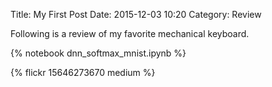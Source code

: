 Title: My First Post
Date: 2015-12-03 10:20
Category: Review

Following is a review of my favorite mechanical keyboard.

{% notebook dnn_softmax_mnist.ipynb %}

{% flickr 15646273670 medium %}

